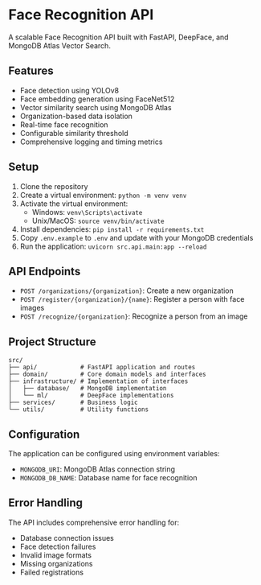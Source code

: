 # Face Recognition API

A scalable Face Recognition API built with FastAPI, DeepFace, and MongoDB Atlas Vector Search.

## Features

- Face detection using YOLOv8
- Face embedding generation using FaceNet512
- Vector similarity search using MongoDB Atlas
- Organization-based data isolation
- Real-time face recognition
- Configurable similarity threshold
- Comprehensive logging and timing metrics

## Setup

1. Clone the repository
2. Create a virtual environment: `python -m venv venv`
3. Activate the virtual environment:
   - Windows: `venv\Scripts\activate`
   - Unix/MacOS: `source venv/bin/activate`
4. Install dependencies: `pip install -r requirements.txt`
5. Copy `.env.example` to `.env` and update with your MongoDB credentials
6. Run the application: `uvicorn src.api.main:app --reload`

## API Endpoints

- `POST /organizations/{organization}`: Create a new organization
- `POST /register/{organization}/{name}`: Register a person with face images
- `POST /recognize/{organization}`: Recognize a person from an image

## Project Structure

```
src/
├── api/            # FastAPI application and routes
├── domain/         # Core domain models and interfaces
├── infrastructure/ # Implementation of interfaces
│   ├── database/   # MongoDB implementation
│   └── ml/         # DeepFace implementations
├── services/       # Business logic
└── utils/          # Utility functions
```

## Configuration

The application can be configured using environment variables:
- `MONGODB_URI`: MongoDB Atlas connection string
- `MONGODB_DB_NAME`: Database name for face recognition

## Error Handling

The API includes comprehensive error handling for:
- Database connection issues
- Face detection failures
- Invalid image formats
- Missing organizations
- Failed registrations